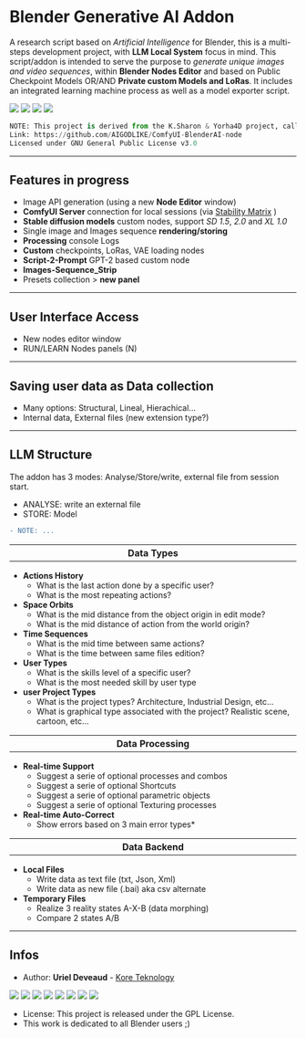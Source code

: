 # Blender Generative AI Addon
A research script based on *Artificial Intelligence* for Blender, this is a multi-steps development project, with **LLM Local System** focus in mind. This script/addon is intended to serve the purpose to *generate unique images and video sequences*, within **Blender Nodes Editor** and based on Public Checkpoint Models OR/AND **Private custom Models and LoRas**. It includes an integrated learning machine process as well as a model exporter script.

<img src="https://img.shields.io/badge/Blender-3.6.5/4-green" /> <img src="https://img.shields.io/badge/Python-3.8-blue" /> <img src="https://img.shields.io/badge/Addon-0.8.1a-yellow" /> <img src="https://img.shields.io/badge/CAN-X.1567D-red" />

```py
NOTE: This project is derived from the K.Sharon & Yorha4D project, called "ComfyUI-BlenderAI-node".
Link: https://github.com/AIGODLIKE/ComfyUI-BlenderAI-node
Licensed under GNU General Public License v3.0
```

---

## Features in progress

- Image API generation (using a new **Node Editor** window)
- **ComfyUI Server** connection for local sessions (via [Stability Matrix](https://github.com/LykosAI/StabilityMatrix) )
- **Stable diffusion models** custom nodes, support *SD 1.5*, *2.0* and *XL 1.0*
- Single image and Images sequence **rendering/storing**
- **Processing** console Logs
- **Custom** checkpoints, LoRas, VAE loading nodes
- **Script-2-Prompt** GPT-2 based custom node
- **Images-Sequence_Strip**
- Presets collection > **new panel**

---

## User Interface Access

- New nodes editor window
- RUN/LEARN Nodes panels (N)

---

## Saving user data as Data collection

- Many options: Structural, Lineal, Hierachical...
- Internal data, External files (new extension type?)

---

## LLM Structure

The addon has 3 modes: Analyse/Store/write, external file from session start.

- ANALYSE: write an external file
- STORE: Model

```diff
- NOTE: ...
```


<table>
<tr>
<th align="center", width="880">Data Types</th>
</tr>
</table>

<ul>
      <li><b>Actions History</b>
        <ul>
          <li>What is the last action done by a specific user?</li>
          <li>What is the most repeating actions?</li>
        </ul>
      </li>
      <li><b>Space Orbits</b>
        <ul>
          <li>What is the mid distance from the object origin in edit mode?</li>
          <li>What is the mid distance of action from the world origin?</li>
        </ul>
      </li>
      <li><b>Time Sequences</b>
        <ul>
          <li>What is the mid time between same actions?</li>
          <li>What is the time between same files edition?</li>
        </ul>
  </li>
      <li><b>User Types</b>
        <ul>
          <li>What is the skills level of a specific user?</li>
          <li>What is the most needed skill by user type</li>
        </ul>
      </li>
       <li><b>user Project Types</b>
        <ul>
          <li>What is the project types? Architecture, Industrial Design, etc...</li>
          <li>What is graphical type associated with the project? Realistic scene, cartoon, etc...</li>
        </ul>
      </li>
</ul>

<table>
<tr>
<th align="center", width="880">Data Processing</th>
</tr>
</table>

<ul>
      <li><b>Real-time Support</b>
        <ul>
          <li>Suggest a serie of optional processes and combos</li>
          <li>Suggest a serie of optional Shortcuts</li>
          <li>Suggest a serie of optional parametric objects</li>
          <li>Suggest a serie of optional Texturing processes</li>
        </ul>
      </li>
      <li><b>Real-time Auto-Correct</b>
        <ul>
          <li>Show errors based on 3 main error types*</li>
        </ul>
      </li>
</ul>

<table>
<tr>
<th align="center", width="880">Data Backend</th>
</tr>
</table>

<ul>
      <li><b>Local Files</b>
        <ul>
          <li>Write data as text file (txt, Json, Xml)</li>
          <li>Write data as new file (.bai) aka csv alternate</li>
        </ul>
      </li>
  <li><b>Temporary Files</b>
        <ul>
          <li>Realize 3 reality states A-X-B (data morphing)</li>
          <li>Compare 2 states A/B</li>
        </ul>
      </li>
</ul>

---

## Infos

* Author: **Uriel Deveaud** - [Kore Teknology](https://github.com/KoreTeknology) 

<img src="https://img.shields.io/badge/CG Art-red" /> <img src="https://img.shields.io/badge/3D Blender-red" /> <img src="https://img.shields.io/badge/Python Dev-red" /> <img src="https://img.shields.io/badge/3D Trainer-red" /> <img src="https://img.shields.io/badge/Coding Trainer-red" /> <img src="https://img.shields.io/badge/GE-darkorange" /> <img src="https://img.shields.io/badge/VR-darkorange" /> <img src="https://img.shields.io/badge/AI-darkorange" />

* License: This project is released under the GPL License.
* This work is dedicated to all Blender users ;)

